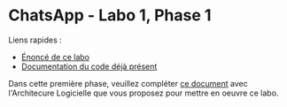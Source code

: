 # ChatsApp - Labo 1, Phase 1

Liens rapides :

- [Énoncé de ce labo](https://sdr-classroom.github.io/labos/1-request-reply.html)
- [Documentation du code déjà présent](https://sdr-classroom.github.io/labos/design-specs/1-udp.html)

Dans cette première phase, veuillez compléter [ce document](./Architecture.md) avec l'Architecure Logicielle que vous proposez pour mettre en oeuvre ce labo.
